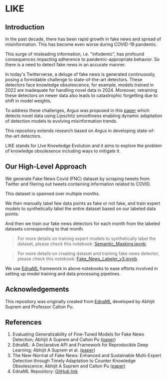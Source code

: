 # LIKE

## Introduction

In the past decade, there has been rapid growth in fake news and spread of misinformation. This has become even worse during COVID-19 pandemic.

This surge of misleading information, i.e. "infodemic", has profound consequences impacting adherence to pandemic-appropriate behavior. So there is a need to detect fake news in an accurate manner.

In today's Twitterverse, a deluge of fake news is generated continuously, posing a formidable challenge to state-of-the-art detectors. These detectors face knowledge obsolescence, for example, models trained in 2022 are inadequate for handling novel data in 2024. Moreover, retraining these detectors on newer data also leads to catastrophic forgetting due to shift in model weights.

To address these challenges, Argus was proposed in this [paper](https://asuprem.com/static/content/koinitial.pdf) which detects novel data using Lipschitz smoothness enabling dynamic adaptation of detection models to evolving misinformation trends.

This repository extends research based on Argus in developing state-of-the-art detectors.

LIKE stands for LIve Knowledge Evolution and it aims to explore the problem of knowledge obsolesence including ways to mitigate it.

## Our High-Level Approach
We generate Fake News Covid (FNC) dataset by scraping tweets from Twitter and filering out tweets containing information related to COVID.

This dataset is spanned over multiple months.

We then manually label few data points as fake or not fake, and train expert models to synthetically label the entire dataset based on our labeled data points.

And then we train our fake news detectors for each month from the labeled datasets corresponding to that month.

> For more details on training expert models to synthetically label the dataset, please check this notebook: [Semantic_Masking.ipynb](src/Fakeddit/Semantic_Masking.ipynb).

> For more details on creating dataset and training fake news detector, please check this notebook: [Fake_News_Labeler_v3.ipynb](src/FNC/Fake_News_Labeler_v3.ipynb).

We use [EdnaML](https://arxiv.org/abs/2211.06783) framework in above notebooks to ease efforts involved in setting up model training and data processing pipelines.

## Acknowledgements

This repository was originally created from [EdnaML](https://github.com/asuprem/EdnaML) developed by Abhijit Suprem and Professor Calton Pu.

## References
1. Evaluating Generalizability of Fine-Tuned Models for Fake News Detection; Abhijit A Suprem and Calton Pu ([paper](https://arxiv.org/abs/2205.07154))
2. EdnaML: A Declarative API and Framework for Reproducible Deep Learning; Abhijit A Suprem et al. ([paper](https://arxiv.org/abs/2211.06783))
3. The New-Normal of Fake News: Enhanced and Sustainable Multi-Expert Detection through Timely Adaptation to Counter Knowledge Obsolescence; Abhijit A Suprem and Calton Pu ([paper](https://asuprem.com/static/content/koinitial.pdf))
4. EdnaML Repository: [GitHub link](https://github.com/asuprem/EdnaML)